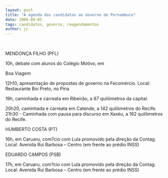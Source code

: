 ```yaml
---
layout: post
title: "A agenda dos candidatos ao Governo de Pernambuco"
date: 2006-09-05
tags: candidatos, governo, reagendamentos
author: jc
---
```

&nbsp;

MENDON&Ccedil;A FILHO (PFL)

10h, debate com alunos do Col&eacute;gio Motivo, em

Boa Viagem

12h10, apresenta&ccedil;&atilde;o de propostas de governo na Fecom&eacute;rcio. Local: Restaurante Boi Preto, no Pina

19h, caminhada e carreata em Ribeir&atilde;o, a 87 quil&ocirc;metros da capital.

20h20, caminhada e carreata em Catende, a 142 quil&ocirc;metros do Recife. 21h30 - Caminhada com pausa para discurso em Xax&eacute;u, a 162 quil&ocirc;metros do Recife.

HUMBERTO COSTA (PT)

16h, em Caruaru, com?cio com Lula promovido pela dire&ccedil;&atilde;o da Contag. Local: Avenida Rui Barbosa &ndash; Centro (em frente ao pr&eacute;dio INSS)

EDUARDO CAMPOS (PSB)

17h, em Caruaru, com?cio com Lula promovido pela dire&ccedil;&atilde;o da Contag. Local: Avenida Rui Barbosa &ndash; Centro (em frente ao pr&eacute;dio INSS)